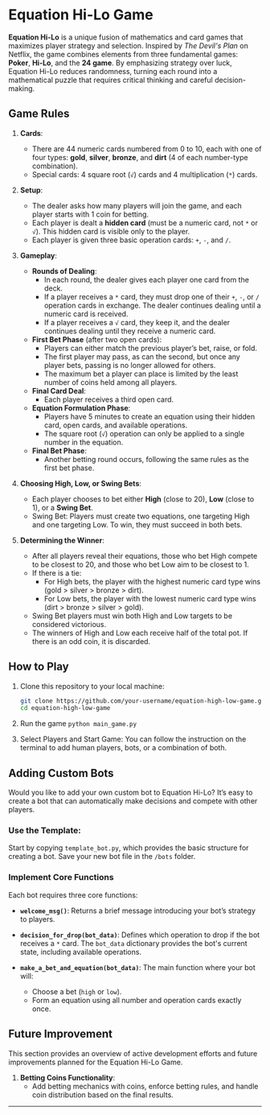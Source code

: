 # Equation Hi-Lo Game

**Equation Hi-Lo** is a unique fusion of mathematics and card games that maximizes player strategy and selection. Inspired by *The Devil's Plan* on Netflix, the game combines elements from three fundamental games: **Poker**, **Hi-Lo**, and the **24 game**. By emphasizing strategy over luck, Equation Hi-Lo reduces randomness, turning each round into a mathematical puzzle that requires critical thinking and careful decision-making.

## Game Rules

1. **Cards**:
   - There are 44 numeric cards numbered from 0 to 10, each with one of four types: **gold**, **silver**, **bronze**, and **dirt** (4 of each number-type combination).
   - Special cards: 4 square root (`√`) cards and 4 multiplication (`*`) cards.

2. **Setup**:
   - The dealer asks how many players will join the game, and each player starts with 1 coin for betting.
   - Each player is dealt a **hidden card** (must be a numeric card, not `*` or `√`). This hidden card is visible only to the player.
   - Each player is given three basic operation cards: `+`, `-`, and `/`.

3. **Gameplay**:
   - **Rounds of Dealing**:
     - In each round, the dealer gives each player one card from the deck.
     - If a player receives a `*` card, they must drop one of their `+`, `-`, or `/` operation cards in exchange. The dealer continues dealing until a numeric card is received.
     - If a player receives a `√` card, they keep it, and the dealer continues dealing until they receive a numeric card.
   - **First Bet Phase** (after two open cards):
     - Players can either match the previous player’s bet, raise, or fold.
     - The first player may pass, as can the second, but once any player bets, passing is no longer allowed for others.
     - The maximum bet a player can place is limited by the least number of coins held among all players.
   - **Final Card Deal**:
     - Each player receives a third open card.
   - **Equation Formulation Phase**:
     - Players have 5 minutes to create an equation using their hidden card, open cards, and available operations.
     - The square root (`√`) operation can only be applied to a single number in the equation.
   - **Final Bet Phase**:
     - Another betting round occurs, following the same rules as the first bet phase.

4. **Choosing High, Low, or Swing Bets**:
   - Each player chooses to bet either **High** (close to 20), **Low** (close to 1), or a **Swing Bet**.
   - Swing Bet: Players must create two equations, one targeting High and one targeting Low. To win, they must succeed in both bets.

5. **Determining the Winner**:
   - After all players reveal their equations, those who bet High compete to be closest to 20, and those who bet Low aim to be closest to 1.
   - If there is a tie:
     - For High bets, the player with the highest numeric card type wins (gold > silver > bronze > dirt).
     - For Low bets, the player with the lowest numeric card type wins (dirt > bronze > silver > gold).
   - Swing Bet players must win both High and Low targets to be considered victorious.
   - The winners of High and Low each receive half of the total pot. If there is an odd coin, it is discarded.

## How to Play

1. Clone this repository to your local machine:
   ```bash
   git clone https://github.com/your-username/equation-high-low-game.git
   cd equation-high-low-game

2. Run the game
```python main_game.py```

3. Select Players and Start Game:
You can follow the instruction on the terminal to add human players, bots, or a combination of both.

## Adding Custom Bots

Would you like to add your own custom bot to Equation Hi-Lo? It’s easy to create a bot that can automatically make decisions and compete with other players.

### Use the Template:
Start by copying `template_bot.py`, which provides the basic structure for creating a bot. Save your new bot file in the `/bots` folder.

### Implement Core Functions
Each bot requires three core functions:

- **`welcome_msg()`**: Returns a brief message introducing your bot’s strategy to players.

- **`decision_for_drop(bot_data)`**: Defines which operation to drop if the bot receives a `*` card. The `bot_data` dictionary provides the bot's current state, including available operations.

- **`make_a_bet_and_equation(bot_data)`**: The main function where your bot will:
  - Choose a bet (`high` or `low`).
  - Form an equation using all number and operation cards exactly once.


## Future Improvement

This section provides an overview of active development efforts and future improvements planned for the Equation Hi-Lo Game.

1. **Betting Coins Functionality**:
   - Add betting mechanics with coins, enforce betting rules, and handle coin distribution based on the final results.
---

